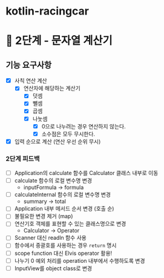 # kotlin-racingcar

# 🚀 2단계 - 문자열 계산기

## 기능 요구사항
- [x] 사칙 연산 계산
  - [x] 연산자에 해당하는 계산기
    - [x] 덧셈
    - [x] 뺄셈
    - [x] 곱셈
    - [x] 나눗셈
      - [x] 0으로 나누려는 경우 연산하지 않는다.
      - [x] 소수점은 모두 무시한다.
- [x] 입력 순으로 계산 (연산 우선 순위 무시)

### 2단계 피드백
- [ ] Application의 calculate 함수를 Calculator 클래스 내부로 이동
- [ ] calculate 함수의 로컬 변수명 변경
  - inputFormula -> formula
- [ ] calculateInternal 함수의 로컬 변수명 변경
  - summary -> total
- [ ] Application 내부 메서드 순서 변경 (호출 순)
- [ ] 불필요한 변경 제거 (map)
- [ ] 연산기호 객체를 표현할 수 있는 클래스명으로 변경
  - Calculator -> Operator
- [ ] Scanner 대신 readln 함수 사용
- [ ] 함수에서 중괄호를 사용하는 경우 `return` 명시
- [ ] scope function 대신 Elvis operator 활용!
- [ ] 나누기 0 예외 처리를 operation 내부에서 수행하도록 변경
- [ ] InputView를 object class로 변경
